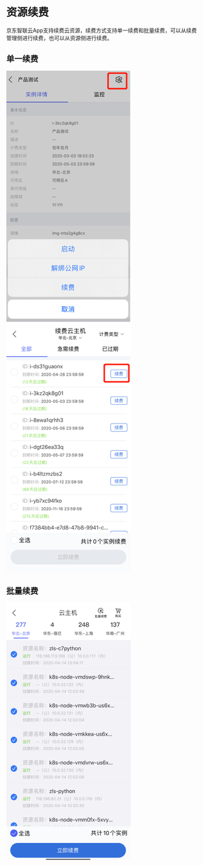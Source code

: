 # 资源续费
京东智联云App支持续费云资源，续费方式支持单一续费和批量续费，可以从续费管理侧进行续费，也可以从资源侧进行续费。

## 单一续费
![](../../../../image/JdcloudApp/单一续费.png) ![](../../../../image/JdcloudApp/续费管理单一续费.png)

## 批量续费
![](../../../../image/JdcloudApp/批量续费.png)
